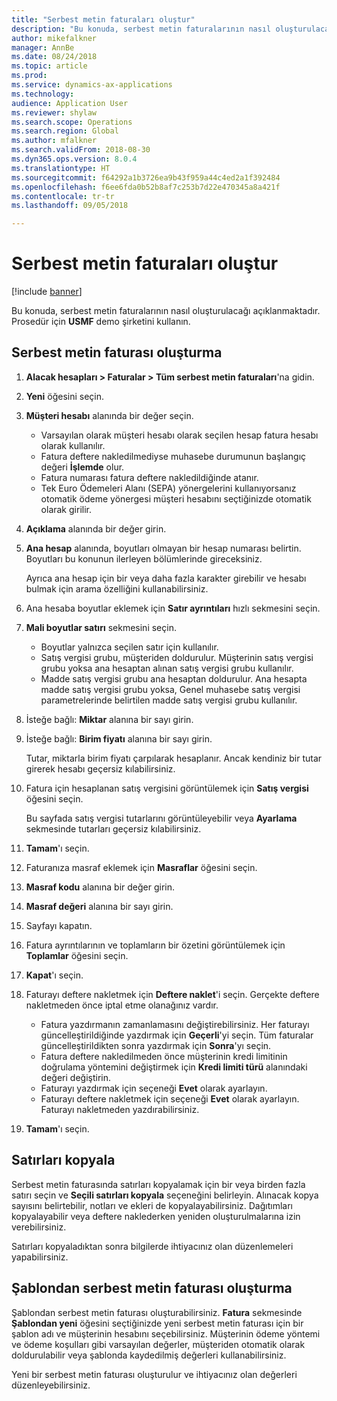 ```yaml
--- 
title: "Serbest metin faturaları oluştur"
description: "Bu konuda, serbest metin faturalarının nasıl oluşturulacağı açıklanmaktadır."
author: mikefalkner
manager: AnnBe
ms.date: 08/24/2018
ms.topic: article
ms.prod: 
ms.service: dynamics-ax-applications
ms.technology: 
audience: Application User
ms.reviewer: shylaw
ms.search.scope: Operations
ms.search.region: Global
ms.author: mfalkner
ms.search.validFrom: 2018-08-30
ms.dyn365.ops.version: 8.0.4
ms.translationtype: HT
ms.sourcegitcommit: f64292a1b3726ea9b43f959a44c4ed2a1f392484
ms.openlocfilehash: f6ee6fda0b52b8af7c253b7d22e470345a8a421f
ms.contentlocale: tr-tr
ms.lasthandoff: 09/05/2018

---
```


# <a name="create-free-text-invoices"></a>Serbest metin faturaları oluştur

[!include [banner](../includes/banner.md)]

Bu konuda, serbest metin faturalarının nasıl oluşturulacağı açıklanmaktadır. Prosedür için **USMF** demo şirketini kullanın.

## <a name="create-a-free-text-invoice"></a>Serbest metin faturası oluşturma

1. **Alacak hesapları \> Faturalar \> Tüm serbest metin faturaları**'na gidin.
2. **Yeni** öğesini seçin.
3. **Müşteri hesabı** alanında bir değer seçin.

    * Varsayılan olarak müşteri hesabı olarak seçilen hesap fatura hesabı olarak kullanılır.
    * Fatura deftere nakledilmediyse muhasebe durumunun başlangıç değeri **İşlemde** olur.
    * Fatura numarası fatura deftere nakledildiğinde atanır.
    * Tek Euro Ödemeleri Alanı (SEPA) yönergelerini kullanıyorsanız otomatik ödeme yönergesi müşteri hesabını seçtiğinizde otomatik olarak girilir.

4. **Açıklama** alanında bir değer girin.
5. **Ana hesap** alanında, boyutları olmayan bir hesap numarası belirtin. Boyutları bu konunun ilerleyen bölümlerinde gireceksiniz.

    Ayrıca ana hesap için bir veya daha fazla karakter girebilir ve hesabı bulmak için arama özelliğini kullanabilirsiniz.

6. Ana hesaba boyutlar eklemek için **Satır ayrıntıları** hızlı sekmesini seçin.
7. **Mali boyutlar satırı** sekmesini seçin.

    * Boyutlar yalnızca seçilen satır için kullanılır.
    * Satış vergisi grubu, müşteriden doldurulur. Müşterinin satış vergisi grubu yoksa ana hesaptan alınan satış vergisi grubu kullanılır.
    * Madde satış vergisi grubu ana hesaptan doldurulur. Ana hesapta madde satış vergisi grubu yoksa, Genel muhasebe satış vergisi parametrelerinde belirtilen madde satış vergisi grubu kullanılır.

8. İsteğe bağlı: **Miktar** alanına bir sayı girin.
9. İsteğe bağlı: **Birim fiyatı** alanına bir sayı girin.

    Tutar, miktarla birim fiyatı çarpılarak hesaplanır. Ancak kendiniz bir tutar girerek hesabı geçersiz kılabilirsiniz.

10. Fatura için hesaplanan satış vergisini görüntülemek için **Satış vergisi** öğesini seçin.

    Bu sayfada satış vergisi tutarlarını görüntüleyebilir veya **Ayarlama** sekmesinde tutarları geçersiz kılabilirsiniz.

11. **Tamam**'ı seçin.
12. Faturanıza masraf eklemek için **Masraflar** öğesini seçin.
13. **Masraf kodu** alanına bir değer girin.
14. **Masraf değeri** alanına bir sayı girin.
15. Sayfayı kapatın.
16. Fatura ayrıntılarının ve toplamların bir özetini görüntülemek için **Toplamlar** öğesini seçin.
17. **Kapat**'ı seçin.
18. Faturayı deftere nakletmek için **Deftere naklet**'i seçin. Gerçekte deftere nakletmeden önce iptal etme olanağınız vardır.

    * Fatura yazdırmanın zamanlamasını değiştirebilirsiniz. Her faturayı güncelleştirildiğinde yazdırmak için **Geçerli**'yi seçin. Tüm faturalar güncelleştirildikten sonra yazdırmak için **Sonra**'yı seçin.
    * Fatura deftere nakledilmeden önce müşterinin kredi limitinin doğrulama yöntemini değiştirmek için **Kredi limiti türü** alanındaki değeri değiştirin.
    * Faturayı yazdırmak için seçeneği **Evet** olarak ayarlayın.
    * Faturayı deftere nakletmek için seçeneği **Evet** olarak ayarlayın. Faturayı nakletmeden yazdırabilirsiniz.

19. **Tamam**'ı seçin.

## <a name="copy-lines"></a>Satırları kopyala
Serbest metin faturasında satırları kopyalamak için bir veya birden fazla satırı seçin ve **Seçili satırları kopyala** seçeneğini belirleyin. Alınacak kopya sayısını belirtebilir, notları ve ekleri de kopyalayabilirsiniz. Dağıtımları kopyalayabilir veya deftere naklederken yeniden oluşturulmalarına izin verebilirsiniz.

Satırları kopyaladıktan sonra bilgilerde ihtiyacınız olan düzenlemeleri yapabilirsiniz.

## <a name="create-a-free-text-invoice-from-a-template"></a>Şablondan serbest metin faturası oluşturma
Şablondan serbest metin faturası oluşturabilirsiniz. **Fatura** sekmesinde **Şablondan yeni** öğesini seçtiğinizde yeni serbest metin faturası için bir şablon adı ve müşterinin hesabını seçebilirsiniz. Müşterinin ödeme yöntemi ve ödeme koşulları gibi varsayılan değerler, müşteriden otomatik olarak doldurulabilir veya şablonda kaydedilmiş değerleri kullanabilirsiniz.

Yeni bir serbest metin faturası oluşturulur ve ihtiyacınız olan değerleri düzenleyebilirsiniz.

